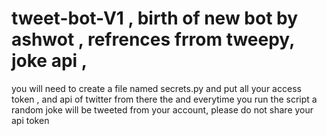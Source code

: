 # tweet-bot-V1 , birth of new bot by ashwot , refrences  frrom tweepy, joke api , 
you will need to create a file named secrets.py
and put all your access token , and api of twitter from there  the and everytime you run the script a random joke will be tweeted from your account, 
please do not share your api token
